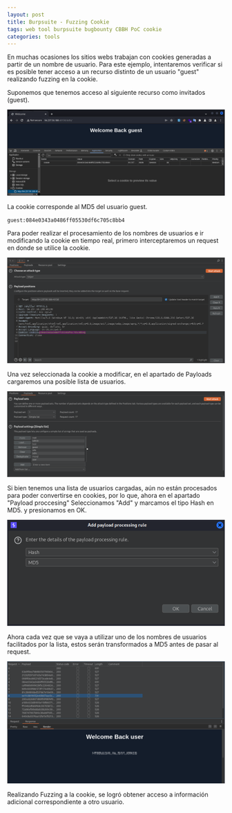 ```yaml
---
layout: post
title: Burpsuite - Fuzzing Cookie
tags: web tool burpsuite bugbounty CBBH PoC cookie
categories: tools 
---
```


En muchas ocasiones los sitios webs trabajan con cookies generadas a partir de un nombre de usuario. Para este ejemplo, intentaremos verificar si es posible tener acceso a un recurso distinto de un usuario "guest" realizando fuzzing en la cookie.

Suponemos que tenemos acceso al siguiente recurso como invitados (guest).

![](/assets/12/00.png)

La cookie corresponde al MD5 del usuario guest.

~~~ MD5
guest:084e0343a0486ff05530df6c705c8bb4
~~~

Para poder realizar el procesamiento de los nombres de usuarios e ir modificando la cookie en tiempo real, primero interceptaremos un request en donde se utilice la cookie.

![](/assets/12/01.png)

Una vez seleccionada la cookie a modificar, en el apartado de Payloads cargaremos una posible lista de usuarios.

![](/assets/12/02.png)

Si bien tenemos una lista de usuarios cargadas, aún no están procesados para poder convertirse en cookies, por lo que, ahora en el apartado "Payload proccesing"  Seleccionamos "Add" y marcamos el tipo Hash en MD5. y presionamos en OK.

![](/assets/12/03.png)

Ahora cada vez que se vaya a utilizar uno de los nombres de usuarios facilitados por la lista, estos serán transformados a MD5 antes de pasar al request.

![](/assets/12/04.png)

Realizando Fuzzing a la cookie, se logró obtener acceso a información adicional correspondiente a otro usuario.

